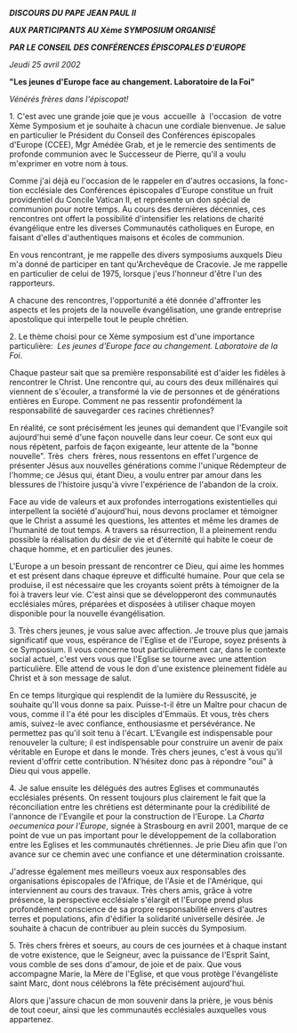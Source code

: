 ***DISCOURS DU PAPE JEAN PAUL II***

***AUX PARTICIPANTS AU Xème SYMPOSIUM ORGANISÉ***

***PAR LE CONSEIL DES CONFÉRENCES ÉPISCOPALES D'EUROPE***

*Jeudi 25 avril 2002*

**"Les jeunes d'Europe face au changement. Laboratoire de la Foi"**

*Vénérés frères dans l'épiscopat!*

1. C'est avec une grande joie que je vous  accueille  à  l'occasion  de votre Xème Symposium et je souhaite à chacun une cordiale bienvenue. Je salue en particulier le Président du Conseil des Conférences épiscopales d'Europe (CCEE), Mgr Amédée Grab, et je le remercie des sentiments de profonde communion avec le Successeur de Pierre, qu'il a voulu m'exprimer en votre nom à tous.

Comme j'ai déjà eu l'occasion de le rappeler en d'autres occasions, la fonc-tion ecclésiale des Conférences épiscopales d'Europe constitue un fruit providentiel du Concile Vatican II, et représente un don spécial de communion pour notre temps. Au cours des dernières décennies, ces rencontres ont offert la possibilité d'intensifier les relations de charité évangélique entre les diverses Communautés catholiques en Europe, en faisant d'elles d'authentiques maisons et écoles de communion.

En vous rencontrant, je me rappelle des divers symposiums auxquels Dieu m'a donné de participer en tant qu'Archevêque de Cracovie. Je me rappelle en particulier de celui de 1975, lorsque j'eus l'honneur d'être l'un des rapporteurs.

A chacune des rencontres, l'opportunité a été donnée d'affronter les aspects et les projets de la nouvelle évangélisation, une grande entreprise apostolique qui interpelle tout le peuple chrétien.

2. Le thème choisi pour ce Xème symposium est d'une importance particulière:  *Les jeunes d'Europe face au changement. Laboratoire de la Foi*.

Chaque pasteur sait que sa première responsabilité est d'aider les fidèles à rencontrer le Christ. Une rencontre qui, au cours des deux millénaires qui viennent de s'écouler, a transformé la vie de personnes et de générations entières en Europe. Comment ne pas ressentir profondément la responsabilité de sauvegarder ces racines chrétiennes?

En réalité, ce sont précisément les jeunes qui demandent que l'Evangile soit aujourd'hui semé d'une façon nouvelle dans leur coeur. Ce sont eux qui nous répètent, parfois de façon exigeante, leur attente de la "bonne nouvelle". Très  chers  frères, nous ressentons en effet l'urgence de présenter Jésus aux nouvelles générations comme l'unique Rédempteur de l'homme; ce Jésus qui, étant Dieu, a voulu entrer par amour dans les blessures de l'histoire jusqu'à vivre l'expérience de l'abandon de la croix.

Face au vide de valeurs et aux profondes interrogations existentielles qui interpellent la société d'aujourd'hui, nous devons proclamer et témoigner que le Christ a assumé les questions, les attentes et même les drames de l'humanité de tout temps. A travers sa résurrection, Il a pleinement rendu possible la réalisation du désir de vie et d'éternité qui habite le coeur de chaque homme, et en particulier des jeunes.

L'Europe a un besoin pressant de rencontrer ce Dieu, qui aime les hommes et est présent dans chaque épreuve et difficulté humaine. Pour que cela se produise, il est nécessaire que les croyants soient prêts à témoigner de la foi à travers leur vie. C'est ainsi que se développeront des communautés ecclésiales mûres, préparées et disposées à utiliser chaque moyen disponible pour la nouvelle évangélisation.

3. Très chers jeunes, je vous salue avec affection. Je trouve plus que jamais significatif que vous, espérance de l'Eglise et de l'Europe, soyez présents à ce Symposium. Il vous concerne tout particulièrement car, dans le contexte social actuel, c'est vers vous que l'Eglise se tourne avec une attention particulière. Elle attend de vous le don d'une existence pleinement fidèle au Christ et à son message de salut.

En ce temps liturgique qui resplendit de la lumière du Ressuscité, je souhaite qu'Il vous donne sa paix. Puisse-t-il être un Maître pour chacun de vous, comme il l'a été pour les disciples d'Emmaüs. Et vous, très chers amis, suivez-le avec confiance, enthousiasme et persévérance. Ne permettez pas qu'il soit tenu à l'écart. L'Evangile est indispensable pour renouveler la culture; il est indispensable pour construire un avenir de paix véritable en Europe et dans le monde. Très chers jeunes, c'est à vous qu'il revient d'offrir cette contribution. N'hésitez donc pas à répondre "oui" à Dieu qui vous appelle.

4. Je salue ensuite les délégués des autres Eglises et communautés ecclésiales présents. On ressent toujours plus clairement le fait que la réconciliation entre les chrétiens est déterminante pour la crédibilité de l'annonce de l'Evangile et pour la construction de l'Europe. La *Charta oecumenica pour l'Europe*, signée à Strasbourg en avril 2001, marque de ce point de vue un pas important pour le développement de la collaboration entre les Eglises et les communautés chrétiennes. Je prie Dieu afin que l'on avance sur ce chemin avec une confiance et une détermination croissante.

J'adresse également mes meilleurs voeux aux responsables des organisations épiscopales de l'Afrique, de l'Asie et de l'Amérique, qui interviennent au cours des travaux. Très chers amis, grâce à votre présence, la perspective ecclésiale s'élargit et l'Europe prend plus profondément conscience de sa propre responsabilité envers d'autres terres et populations, afin d'édifier la solidarité universelle désirée. Je souhaite à chacun de contribuer au plein succès du Symposium.

5. Très chers frères et soeurs, au cours de ces journées et à chaque instant de votre existence, que le Seigneur, avec la puissance de l'Esprit Saint, vous comble de ses dons d'amour, de joie et de paix. Que vous accompagne Marie, la Mère de l'Eglise, et que vous protège l'évangéliste saint Marc, dont nous célébrons la fête précisément aujourd'hui.

Alors que j'assure chacun de mon souvenir dans la prière, je vous bénis de tout coeur, ainsi que les communautés ecclésiales auxquelles vous appartenez.
